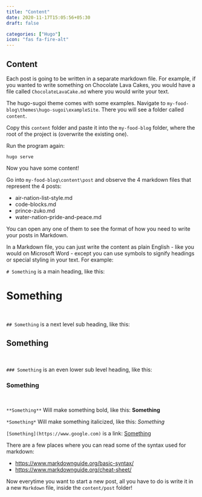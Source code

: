 ```yaml
---
title: "Content"
date: 2020-11-17T15:05:56+05:30
draft: false

categories: ["Hugo"]
icon: "fas fa-fire-alt"
---
```


## Content

Each post is going to be written in a separate markdown file.
For example, if you wanted to write something on Chocolate Lava Cakes, you would have a file called `ChocolateLavaCake.md` where you would write your text.

The hugo-sugoi theme comes with some examples. Navigate to `my-food-blog\themes\hugo-sugoi\exampleSite`. There you will see a folder called `content`.

Copy this `content` folder and paste it into the `my-food-blog` folder, where the root of the project is (overwrite the existing one). 

Run the program again:

```
hugo serve

```

Now you have some content!

Go into `my-food-blog\content\post` and observe the 4 markdown files that represent the 4 posts:
-  air-nation-list-style.md
-  code-blocks.md
-  prince-zuko.md
-  water-nation-pride-and-peace.md

You can open any one of them to see the format of how you need to write your posts in Markdown.

In a Markdown file, you can just write the content as plain English - like you would on Microsoft Word - except you can use symbols to signify headings or special styling in your text. For example:

`# Something` is a main heading, like this:  

# Something 

<br>

`## Something` is a next level sub heading, like this:  

## Something 

<br>

`### Something` is an even lower sub level heading, like this: 

### Something

<br>

`**Something**` Will make something bold, like this: **Something** 

`*Something*` Will make something italicized, like this: *Something* 

`[Something](https://www.google.com)` is a link: [Something](https://www.google.com)

There are a few places where you can read some of the syntax used for markdown:
* https://www.markdownguide.org/basic-syntax/
* https://www.markdownguide.org/cheat-sheet/

Now everytime you want to start a new post, all you have to do is write it in a new `Markdown` file, inside the `content/post` folder!